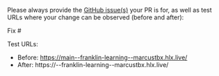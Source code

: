 Please always provide the [GitHub issue(s)](../issues) your PR is for, as well as test URLs where your change can be observed (before and after):

Fix #<gh-issue-id>

Test URLs:
- Before: https://main--franklin-learning--marcustbx.hlx.live/
- After: https://<branch>--franklin-learning--marcustbx.hlx.live/
